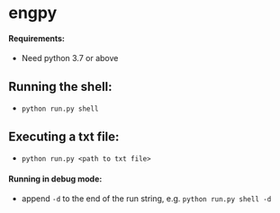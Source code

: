 # engpy 

#### Requirements:
- Need python 3.7 or above

## Running the shell:
 - `python run.py shell`

## Executing a txt file:
 - `python run.py <path to txt file>`

#### Running in debug mode:
 - append `-d` to the end of the run string, e.g. `python run.py shell -d`
